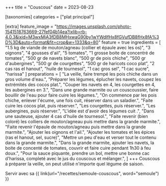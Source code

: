 +++
title = "Couscous"
date = 2023-08-23

[taxonomies]
categories = ["plat principal"]

[extra]
feature_image = "https://images.unsplash.com/photo-1541518763669-27fef04b14ea?ixlib=rb-4.0.3&ixid=M3wxMjA3fDB8MHxwaG90by1wYWdlfHx8fGVufDB8fHx8fA%3D%3D&auto=format&fit=crop&w=1333&q=80"
feature = true
ingredients = [
  "1.5 kg de viande de mouton/agneau (collier et épaule avec les os)",
  "3 oignons",
  "4 gousses d'ail",
  "5 tomates",
  "1 grosse boite de concentré de tomates",
  "500 gr de navets blanc",
  "500 gr de pois chiche",
  "500 gr d'aubergines",
  "500 gr de courgettes",
  "500 gr de haricots coco plat",
  "2 cas ras el hanout",
  "huile de tournesol",
  "1 cac gros sel",
  "1 cac sucre",
  "harissa"
]
preparations = [
  "La veille, faire trempé les pois chiche dans un gros volume d'eau.",
  "Préparer les légumes, éplucher les navets, coupez les extrémités des cocos plat.",
  "Couper les navets en 4, les courgettes en 4, les aubergines en 3.",
  "Dans une grande marmite ou un couscoussier, faire bouillir de l'eau pour faire cuire les légumes.",
  "On commence par les pois chiche, enlever l'écume, une fois cuit, réserver dans un saladier.",
  "Faite cuire les cocos plat, puis réserver.",
  "Les courgettes, puis réserver.",
  "Les aubergines, puis réserver.",
  "L'idée est d'avoir des légumes cuit <Al Dente>.",
  "Dans une sauteuse, ajouter 4 cas d'huile de tournesol.",
  "Faite revenir (bien coloré) les colliers de mouton/agneau puis mettre dans la grande marmite.",
  "Faite revenir l'épaule de mouton/agneau puis mettre dans la grande marmite.",
  "Ajouter les oignons et l'ail.",
  "Ajouter les tomates et les épices (ras el hanout, sel, sucre)",
  "Mettre un peu d'eau et verser tout le contenu dans la grande marmite.",
  "Dans la grande marmite, ajouter les navets, la boite de concenté de tomates, couvrir et faire cuire pendant 1h30 à feu doux.",
  "Pour la sauce piquante, prendre un bol, mettre une bonne cac d'harissa, completé avec le jus du couscous et mélanger.",
]
+++
Couscous à préparer la veille, on peut utilisé n'importe quel légume de saison.

Servir avec sa {{ link(url="/recettes/semoule-couscous", word="semoule") }}
